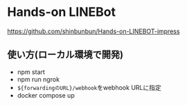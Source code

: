 # Hands-on LINEBot

https://github.com/shinbunbun/Hands-on-LINEBOT-impress

## 使い方(ローカル環境で開発)

- npm start
- npm run ngrok
- `${forwardingのURL}/webhook`をwebhook URLに指定
- docker compose up
